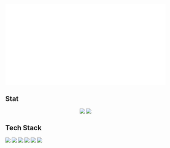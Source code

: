<img src="https://raw.githubusercontent.com/rafidzia/rafidzia/84e232a67756216a4244f843f3f8dcf79c7e6f8b/asd.svg"/>

## Stat
<div align="center">
  <img height="180em" src="https://github-readme-stats-eight-theta.vercel.app/api?username=rafidzia&show_icons=true&theme=algolia&include_all_commits=true&count_private=true"/>
  <img height="180em" src="https://github-readme-stats-eight-theta.vercel.app/api/top-langs/?username=rafidzia&layout=compact&langs_count=8&theme=algolia"/>
</div>

## Tech Stack
<img src="https://img.shields.io/badge/javascript-%23F7DF1E.svg?&style=for-the-badge&logo=javascript&logoColor=black" /><span> </span>
<img src="https://img.shields.io/badge/node.js-%23339933.svg?&style=for-the-badge&logo=node.js&logoColor=white" /><span> </span>
<img src="https://img.shields.io/badge/fastify-%23000000.svg?&style=for-the-badge&logo=fastify&logoColor=white" /><span> </span>
<img src="https://img.shields.io/badge/react-%2361DAFB.svg?&style=for-the-badge&logo=react&logoColor=black" /><span> </span>
<img src="https://img.shields.io/badge/espressif-%23E7352C.svg?&style=for-the-badge&logo=espressif&logoColor=white" /><span> </span>
<img src="https://img.shields.io/badge/stmicroelectronics-%2303234B.svg?&style=for-the-badge&logo=stmicroelectronics&logoColor=white" />

